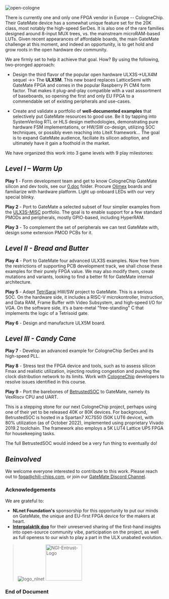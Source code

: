 ![open-cologne](https://github.com/chili-chips-ba/openCologne/assets/67533663/917a1eb9-7c9f-43a9-a9bc-72b73aaac05b)
 
There is currently one and only one FPGA vendor in Europe -- CologneChip. Their GateMate device has a somewhat unique feature set for the 20K class, most notably the high-speed SerDes. It is also one of the rare families designed around 8-input MUX trees, vs. the mainstream microRAM-based LUTs. Given recent appearances of affordable boards, the main GateMate challenge at this moment, and indeed an opportunity, is to get hold and grow roots in the open hardware dev community. 

We are firmly set to help it achieve that goal. How? By using the following, two-pronged approach:

 - Design the third flavor of the popular open hardware ULX3S->ULX4M sequel ->> The **ULX5M**. This new board replaces LatticeSemi with GateMate FPGA and comes in the popular Raspberry Pi CM4 form factor. That makes it plug-and-play compatible with a vast asssortment of baseboards, so opening the first and only EU FPGA to a commendable set of existing peripherals and use-cases.

 - Create and validate a portfolio of **well-documented examples** that selectively put GateMate resources to good use. Be it by tapping into SystemVerilog RTL or HLS design methodologies, demonstrating pure hardware FSM implementations, or HW/SW co-design, utilizing SOC techniques, or possibly even reaching into LiteX framework... The goal is to expand GateMate audience, faciliate its silicon adoption, and ultimately have it gain a foothold in the market.

We have organized this work into 3 game levels with 9 play milestones:

## *Level I – Warm Up*

**Play 1** - Form development team and get to know CologneChip GateMate silicon and dev tools, see our [0.doc](https://github.com/chili-chips-ba/openCologne/tree/main/0.doc) folder. Procure [Olimex](https://www.olimex.com/Products/FPGA/GateMate/GateMateA1-EVB/open-source-hardware) boards and familiarize with hardware platform. Light up onboard LEDs with our very special blinky.

**Play 2** - Port to GateMate a selected subset of four simpler examples from the [ULX3S-MISC](https://github.com/emard/ulx3s-misc/tree/master/examples) portfolio. The goal is to enable support for a few standard PMODs and peripherals, mostly GPIO-based, including HyperRAM.

**Play 3** - To complement the set of peripherals we can test GateMate with, design some extension PMOD PCBs for it.

## *Level II - Bread and Butter*

**Play 4** - Port to GateMate four advanced ULX3S examples. Now free from the restrictions of supporting PCB development track, we shall chose these examples for their purely FPGA value. We may also modify them, create mutations and variants, looking to find a better fit for GateMate internal architecture.

**Play 5** - Adapt [TetriSaraj](https://github.com/chili-chips-ba/openXC7-TetriSaraj) HW/SW project to GateMate. This is a serious SOC. On the hardware side, it includes a RISC-V microkontroller, Instruction, and Data RAM, Frame Buffer with Video Subsystem, and high-speed I/O for VGA. On the software side, it’s a bare-metal "free-standing" C that implements the logic of a Tetrisoid gate.

**Play 6** - Design and manufacture ULX5M board.

## *Level III - Candy Cane*

**Play 7** - Develop an advanced example for CologneChip SerDes and its high-speed PLL.

**Play 8** - Stress test the FPGA device and tools, such as to assess silicon Fmax and realistic utilization, injecting routing congestion and pushing the clock distribution network to its limits. Work with 
[CologneChip](https://www.colognechip.com/programmable-logic/gatemate">CologneChip) developers to resolve issues identified in this course. 

**Play 9** - Port the barebones of [BetrustedSOC](https://github.com/betrusted-io/betrusted-soc) to GateMate, namely its VexRiscv CPU and UART.

This is a stepping stone for our next CologneChip project, perhaps using one of their yet to be released 40K or 80K devices. For background, BetrustedSOC is hosted in a Spartan7 XC7S50 (50K LUT6 device), with 80% utilization (as of October 2022), implemented using proprietary Vivado 2019.2 toolchain. The framework also employs a 5K LUT4 Lattice UP5 FPGA for housekeeping tasks. 

The full BetrustedSOC would indeed be a very fun thing to eventually do!

## *Beinvolved*
We welcome everyone interested to contribute to this work. Please reach out to fpga@chili-chips.com, or join our <a href="https://discord.gg/F5UPDFFdsH">GateMate Discord Channel</a>. 

**<h3> Acknowledgements </h3>** 
We are grateful to:
  - **NLnet Foundation's** sponsorship for this opportunity to put our minds on GateMate, the unique and EU-first FPGA device for the makers at heart.
  - **[Intergalaktik doo](https://intergalaktik.eu)** for their unreserved sharing of the first-hand insights into open-source community vibe, participation on the project, as well as full openess to our wish to play a part in the ULX unabated evolution.
   
> ![logo_nlnet](https://github.com/chili-chips-ba/openeye/assets/67533663/18e7db5c-8c52-406b-a58e-8860caa327c2)
> <img width="115" alt="NGI-Entrust-Logo" src="https://github.com/chili-chips-ba/openeye-CamSI/assets/67533663/013684f5-d530-42ab-807d-b4afd34c1522">

**<h3>  End of Document </h3>** 
